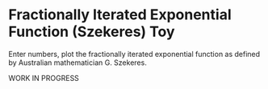 # Fractionally Iterated Exponential Function (Szekeres) Toy

Enter numbers, plot the fractionally iterated exponential function as
defined by Australian mathematician G. Szekeres.


WORK IN PROGRESS
